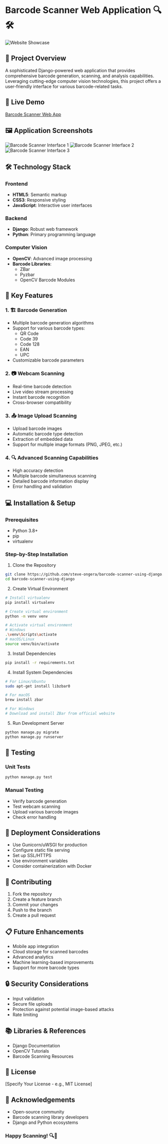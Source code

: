 # Barcode Scanner Web Application 🔍🛠️

![Website Showcase](https://github.com/steve-ongera/barcode-scanner-using-django/blob/main/readme/b01.PNG)

## 🌟 Project Overview

A sophisticated Django-powered web application that provides comprehensive barcode generation, scanning, and analysis capabilities. Leveraging cutting-edge computer vision technologies, this project offers a user-friendly interface for various barcode-related tasks.

## 🚀 Live Demo
[Barcode Scanner Web App](https://barcodescannerwebapp.herokuapp.com/)

## 🖼️ Application Screenshots
![Barcode Scanner Interface 1](https://github.com/steve-ongera/barcode-scanner-using-django/blob/main/readme/b02.PNG)
![Barcode Scanner Interface 2](https://github.com/steve-ongera/barcode-scanner-using-django/blob/main/readme/b03.PNG)
![Barcode Scanner Interface 3](https://github.com/steve-ongera/barcode-scanner-using-django/blob/main/readme/b04.PNG)

## 🛠️ Technology Stack

### Frontend
- **HTML5**: Semantic markup
- **CSS3**: Responsive styling
- **JavaScript**: Interactive user interfaces

### Backend
- **Django**: Robust web framework
- **Python**: Primary programming language

### Computer Vision
- **OpenCV**: Advanced image processing
- **Barcode Libraries**: 
  - ZBar
  - Pyzbar
  - OpenCV Barcode Modules

## 🌈 Key Features

### 1. 🏗️ Barcode Generation
- Multiple barcode generation algorithms
- Support for various barcode types:
  - QR Code
  - Code 39
  - Code 128
  - EAN
  - UPC
- Customizable barcode parameters

### 2. 📷 Webcam Scanning
- Real-time barcode detection
- Live video stream processing
- Instant barcode recognition
- Cross-browser compatibility

### 3. 📤 Image Upload Scanning
- Upload barcode images
- Automatic barcode type detection
- Extraction of embedded data
- Support for multiple image formats (PNG, JPEG, etc.)

### 4. 🔍 Advanced Scanning Capabilities
- High accuracy detection
- Multiple barcode simultaneous scanning
- Detailed barcode information display
- Error handling and validation

## 💻 Installation & Setup

### Prerequisites
- Python 3.8+
- pip
- virtualenv

### Step-by-Step Installation

1. Clone the Repository
```bash
git clone https://github.com/steve-ongera/barcode-scanner-using-django.git
cd barcode-scanner-using-django
```

2. Create Virtual Environment
```bash
# Install virtualenv
pip install virtualenv

# Create virtual environment
python -m venv venv

# Activate virtual environment
# Windows
.\venv\Scripts\activate
# macOS/Linux
source venv/bin/activate
```

3. Install Dependencies
```bash
pip install -r requirements.txt
```

4. Install System Dependencies
```bash
# For Linux/Ubuntu
sudo apt-get install libzbar0

# For macOS
brew install zbar

# For Windows
# Download and install ZBar from official website
```

5. Run Development Server
```bash
python manage.py migrate
python manage.py runserver
```

## 🧪 Testing

### Unit Tests
```bash
python manage.py test
```

### Manual Testing
- Verify barcode generation
- Test webcam scanning
- Upload various barcode images
- Check error handling

## 🚀 Deployment Considerations

- Use Gunicorn/uWSGI for production
- Configure static file serving
- Set up SSL/HTTPS
- Use environment variables
- Consider containerization with Docker

## 🤝 Contributing

1. Fork the repository
2. Create a feature branch
3. Commit your changes
4. Push to the branch
5. Create a pull request

## 📋 Future Enhancements
- Mobile app integration
- Cloud storage for scanned barcodes
- Advanced analytics
- Machine learning-based improvements
- Support for more barcode types

## 🔒 Security Considerations
- Input validation
- Secure file uploads
- Protection against potential image-based attacks
- Rate limiting

## 📚 Libraries & References
- Django Documentation
- OpenCV Tutorials
- Barcode Scanning Resources

## 📄 License
[Specify Your License - e.g., MIT License]

## 🙌 Acknowledgements
- Open-source community
- Barcode scanning library developers
- Django and Python ecosystems

### Happy Scanning! 🔍📱